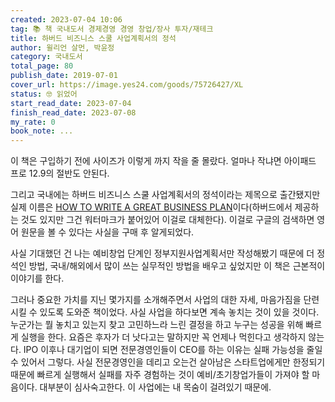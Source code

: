 ```yaml
---
created: 2023-07-04 10:06
tag: 📚 책 국내도서 경제경영 경영 창업/장사 투자/재테크
title: 하버드 비즈니스 스쿨 사업계획서의 정석
author: 윌리언 살먼, 박윤정
category: 국내도서
total_page: 80
publish_date: 2019-07-01
cover_url: https://image.yes24.com/goods/75726427/XL
status: 🤓 읽었어
start_read_date: 2023-07-04
finish_read_date: 2023-07-08
my_rate: 0
book_note: ...
---
```


이 책은 구입하기 전에 사이즈가 이렇게 까지 작을 줄 몰랐다. 얼마나 작냐면 아이패드 프로 12.9의 절반도 안된다.

그리고 국내에는 하버드 비즈니스 스쿨 사업계획서의 정석이라는 제목으로 출간됐지만 실제 이름은 [HOW TO WRITE A GREAT BUSINESS PLAN](https://sunnybrook.ca/uploads/1/events/2018/medventions/181108-salman.pdf)이다(하버드에서 제공하는 것도 있지만 그건 워터마크가 붙어있어 이걸로 대체한다). 이걸로 구글의 검색하면 영어 원문을 볼 수 있다는 사실을 구매 후 알게되었다.

사실 기대했던 건 나는 예비창업 단계인 정부지원사업계획서만 작성해봤기 때문에 더 정석인 방법, 국내/해외에서 많이 쓰는 실무적인 방법을 배우고 싶었지만 이 책은 근본적이 이야기를 한다.

그러나 중요한 가치를 지닌 몇가지를 소개해주면서 사업의 대한 자세, 마음가짐을 단련시킬 수 있도록 도와준 책이었다. 사실 사업을 하다보면 계속 놓치는 것이 있을 것이다. 누군가는 뭘 놓치고 있는지 찾고 고민하느라 느린 결정을 하고 누구는 성공을 위해 빠르게 실행을 한다. 요즘은 후자가 더 낫다고는 말하지만 꼭 언제나 먹힌다고 생각하지 않는다. IPO 이후나 대기업이 되면 전문경영인들이 CEO를 하는 이유는 실패 가능성을 줄일 수 있어서 그렇다. 사실 전문경영인을 데리고 오는건 살아남은 스타트업에게만 한정되기 때문에 빠르게 실행해서 실패를 자주 경험하는 것이 예비/초기창업가들이 가져야 할 마음이다. 대부분이 심사숙고한다. 이 사업에는 내 목숨이 걸려있기 때문에.




